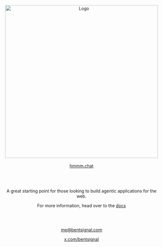 <a name="readme-top"></a>

<br />
<div align="center">
  <a href="https://www.youtube.com/watch?v=0tyf2mZNXcs">
    <img src="docs/assets/ar.gif" alt="Logo" width="500px">
  </a>
  <br />
  <br />
  <a href="https://www.hmmm.chat" target="_blank">
    hmmm.chat
  </a>
</div>
<br />
<br />
<br />
<div align="center">

A great starting point for those looking to build agentic applications for the web.

For more information, head over to the [docs](https://docs.hmmm.chat)

<br />
<br />

me@bentsignal.com

[x.com/bentsignal](https://x.com/bentsignal)

</div>
